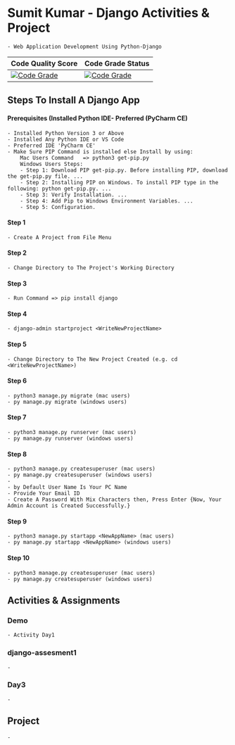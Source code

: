 # Sumit Kumar - Django Activities & Project

    - Web Application Development Using Python-Django

| Code Quality Score                                                                    | Code Grade Status                                                                      |
| ------------------------------------------------------------------------------------- | -------------------------------------------------------------------------------------- |
| [![Code Grade](https://api.codiga.io/project/32393/score/svg)](https://www.codiga.io) | [![Code Grade](https://api.codiga.io/project/32393/status/svg)](https://www.codiga.io) |

## **Steps To Install A Django App**

#### **Prerequisites (Installed Python IDE- Preferred (PyCharm CE)**

    - Installed Python Version 3 or Above
    - Installed Any Python IDE or VS Code
    - Preferred IDE 'PyCharm CE'
    - Make Sure PIP Command is installed else Install by using:
        Mac Users Command   => python3 get-pip.py
        Windows Users Steps:
        - Step 1: Download PIP get-pip.py. Before installing PIP, download the get-pip.py file. ...
        - Step 2: Installing PIP on Windows. To install PIP type in the following: python get-pip.py. ...
        - Step 3: Verify Installation. ...
        - Step 4: Add Pip to Windows Environment Variables. ...
        - Step 5: Configuration.

#### **Step 1**

    - Create A Project from File Menu

#### **Step 2**

    - Change Directory to The Project's Working Directory

#### **Step 3**

    - Run Command => pip install django

#### **Step 4**

    - django-admin startproject <WriteNewProjectName>

#### **Step 5**

    - Change Directory to The New Project Created (e.g. cd <WriteNewProjectName>)

#### **Step 6**

    - python3 manage.py migrate (mac users)
    - py manage.py migrate (windows users)

#### **Step 7**

    - python3 manage.py runserver (mac users)
    - py manage.py runserver (windows users)

#### **Step 8**

    - python3 manage.py createsuperuser (mac users)
    - py manage.py createsuperuser (windows users)
    -
    - by Default User Name Is Your PC Name
    - Provide Your Email ID
    - Create A Password With Mix Characters then, Press Enter {Now, Your Admin Account is Created Successfully.}

#### **Step 9**

    - python3 manage.py startapp <NewAppName> (mac users)
    - py manage.py startapp <NewAppName> (windows users)

#### **Step 10**

    - python3 manage.py createsuperuser (mac users)
    - py manage.py createsuperuser (windows users)

## **Activities & Assignments**

### **Demo**

    - Activity Day1

### **django-assesment1**

    -

### **Day3**

    -

## **Project**

    -
